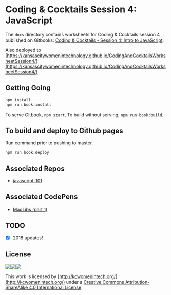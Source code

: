 # Coding & Cocktails Session 4: JavaScript

The `docs` directory contains worksheets for Coding & Cocktails session 4 published on Gitbooks: [Coding & Cocktails - Session 4: Intro to JavaScript](https://www.gitbook.com/book/codingandcocktailskc/session-4/details).

Also deployed to [https://kansascitywomenintechnology.github.io/CodingAndCocktailsWorksheetSession4/](https://kansascitywomenintechnology.github.io/CodingAndCocktailsWorksheetSession4/)

## Getting Going

```bash
npm install
npm run book:install
```
To serve Gitbook, `npm start`.
To build without serving, `npm run book:build`.

## To build and deploy to Github pages
Run command prior to pushing to master.
```bash
npm run book:deploy
```

## Associated Repos
- [javascript-101](https://github.com/KansasCityWomeninTechnology/javascript-101)

## Associated CodePens 
 - [MadLibs (part 1)](https://codepen.io/CodingCocktailsKC/pen/BRgQrE) 

## TODO
- [x] 2018 updates!

## License
![](https://lh6.googleusercontent.com/osprAumZLusoNUcKnPtOWMijWYLZ8ydrUS0gMTvMCoyhSVBd69InqiXqQjc7fH8iQiVbZLXvyyvPZXwKjeyHuPnrd2zJT1mYLa1WoziryvxOo0q7nvMnpfeeVPBgfqW0bnp1--wa)![](https://lh5.googleusercontent.com/AZZipN4uXuU6FkxA0zLbrq9EwMhky22oNI8UtjQ2-Kgzy64Jmbij_IKUwXDcqGjnHWSMg9h3ii2Dx_SLI871nVn56NyF1VnmDbkEL2m9sJ_9YYGpNC8kdiYepai1jAZLEWWt8iTW)![](https://lh6.googleusercontent.com/GSxH81qYzBJkBR39GbviwKcwxem0RbN8XTx_6BOHgziQ6OomnG-au25ZSdiNQ4rX2p2HanRGa8_SzTPhJ3SKW-Vrs6fJ8N9s0FLq1EVSwUZXrLZuUVONachwFWwqTr6PMpn1csnu)

This work is licensed by [http://kcwomenintech.org/](http://kcwomenintech.org/) under a [Creative Commons Attribution-ShareAlike 4.0 International License](http://creativecommons.org/licenses/by-sa/4.0/).
